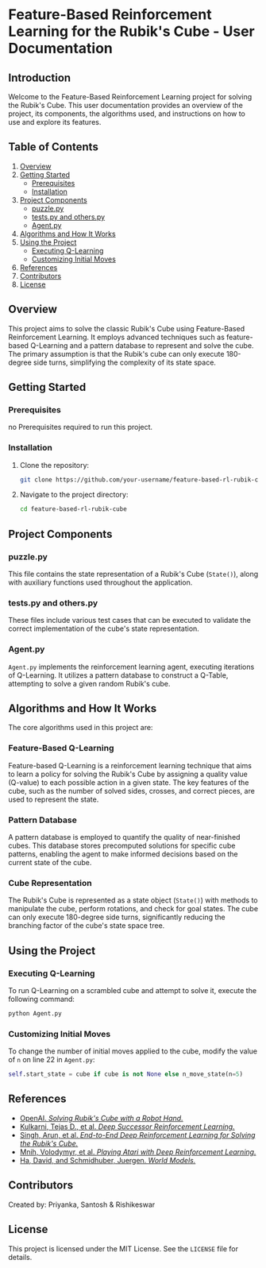 # Feature-Based Reinforcement Learning for the Rubik's Cube - User Documentation

## Introduction

Welcome to the Feature-Based Reinforcement Learning project for solving the Rubik's Cube. This user documentation provides an overview of the project, its components, the algorithms used, and instructions on how to use and explore its features.

## Table of Contents

1. [Overview](#overview)
2. [Getting Started](#getting-started)
   - [Prerequisites](#prerequisites)
   - [Installation](#installation)
3. [Project Components](#project-components)
   - [puzzle.py](#puzzlepy)
   - [tests.py and others.py](#testspy-and-otherspy)
   - [Agent.py](#agentpy)
4. [Algorithms and How It Works](#algorithms-and-how-it-works)
5. [Using the Project](#using-the-project)
   - [Executing Q-Learning](#executing-q-learning)
   - [Customizing Initial Moves](#customizing-initial-moves)
6. [References](#references)
7. [Contributors](#contributors)
8. [License](#license)

## Overview

This project aims to solve the classic Rubik's Cube using Feature-Based Reinforcement Learning. It employs advanced techniques such as feature-based Q-Learning and a pattern database to represent and solve the cube. The primary assumption is that the Rubik's cube can only execute 180-degree side turns, simplifying the complexity of its state space.

## Getting Started

### Prerequisites

no Prerequisites required to run this project.

### Installation

1. Clone the repository:

   ```bash
   git clone https://github.com/your-username/feature-based-rl-rubik-cube.git
   ```

2. Navigate to the project directory:

   ```bash
   cd feature-based-rl-rubik-cube
   ```

## Project Components

### puzzle.py

This file contains the state representation of a Rubik's Cube (`State()`), along with auxiliary functions used throughout the application.

### tests.py and others.py

These files include various test cases that can be executed to validate the correct implementation of the cube's state representation.

### Agent.py

`Agent.py` implements the reinforcement learning agent, executing iterations of Q-Learning. It utilizes a pattern database to construct a Q-Table, attempting to solve a given random Rubik's cube.

## Algorithms and How It Works

The core algorithms used in this project are:

### Feature-Based Q-Learning

Feature-based Q-Learning is a reinforcement learning technique that aims to learn a policy for solving the Rubik's Cube by assigning a quality value (Q-value) to each possible action in a given state. The key features of the cube, such as the number of solved sides, crosses, and correct pieces, are used to represent the state.

### Pattern Database

A pattern database is employed to quantify the quality of near-finished cubes. This database stores precomputed solutions for specific cube patterns, enabling the agent to make informed decisions based on the current state of the cube.

### Cube Representation

The Rubik's Cube is represented as a state object (`State()`) with methods to manipulate the cube, perform rotations, and check for goal states. The cube can only execute 180-degree side turns, significantly reducing the branching factor of the cube's state space tree.

## Using the Project

### Executing Q-Learning

To run Q-Learning on a scrambled cube and attempt to solve it, execute the following command:

```bash
python Agent.py
```

### Customizing Initial Moves

To change the number of initial moves applied to the cube, modify the value of `n` on line 22 in `Agent.py`:

```python
self.start_state = cube if cube is not None else n_move_state(n=5)
```

## References

- [OpenAI. _Solving Rubik's Cube with a Robot Hand._](https://openai.com/research/solving-rubiks-cube)
- [Kulkarni, Tejas D., et al. _Deep Successor Reinforcement Learning._](https://arxiv.org/abs/1606.02396)
- [Singh, Arun, et al. _End-to-End Deep Reinforcement Learning for Solving the Rubik's Cube._](https://arxiv.org/abs/1910.07113)
- [Mnih, Volodymyr, et al. _Playing Atari with Deep Reinforcement Learning._](https://arxiv.org/abs/1312.5602)
- [Ha, David, and Schmidhuber, Juergen. _World Models._](https://arxiv.org/abs/1803.10122)

## Contributors

Created by: Priyanka, Santosh & Rishikeswar

## License

This project is licensed under the MIT License. See the `LICENSE` file for details.

